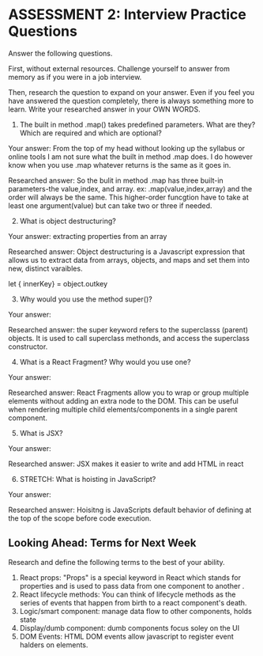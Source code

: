 # ASSESSMENT 2: Interview Practice Questions

Answer the following questions.

First, without external resources. Challenge yourself to answer from memory as if you were in a job interview.

Then, research the question to expand on your answer. Even if you feel you have answered the question completely, there is always something more to learn. Write your researched answer in your OWN WORDS.

1. The built in method .map() takes predefined parameters. What are they? Which are required and which are optional?

  Your answer: From the top of my head without looking up the syllabus or online tools I am not sure what the built in method .map does. I do however know when you use .map whatever returns is the same as it goes in. 

  Researched answer:
So the bulit in method .map has three built-in parameters-the value,index, and array. 
ex: .map(value,index,array) and the order will always be the same. This higher-order funcgtion have to take at least one argument(value) but can take two or three if needed. 


2. What is object destructuring?

  Your answer: extracting properties from an array

  Researched answer: Object destructuring is a Javascript expression that allows us to extract data from arrays, objects, and maps and set them into new, distinct varaibles. 

let { innerKey} = object.outkey

3. Why would you use the method super()?

  Your answer:

  Researched answer: the super keyword refers to the superclasss (parent) objects. It is used to call superclass methonds, and access the superclass constructor. 



4. What is a React Fragment? Why would you use one?

  Your answer:

  Researched answer: React Fragments allow you to wrap or group multiple elements without adding an extra node to the DOM. This can be useful when rendering multiple child elements/components in a single parent component.



5. What is JSX?

  Your answer:

  Researched answer: JSX makes it easier to write and add HTML in react




6. STRETCH: What is hoisting in JavaScript?

  Your answer: 

  Researched answer: Hoisitng is JavaScripts default behavior of defining at the top of the scope  before code execution.



## Looking Ahead: Terms for Next Week

Research and define the following terms to the best of your ability.

1. React props: "Props" is a special keyword in React which stands for properties and is used to pass data from one component to another .
2. React lifecycle methods: You can think of lifecycle methods as the series of events that happen from birth to a react component's death.
3. Logic/smart component: manage data flow to other components, holds state 
4. Display/dumb component: dumb components focus soley on the UI
5. DOM Events: HTML DOM events allow javascript to register event halders on elements. 
